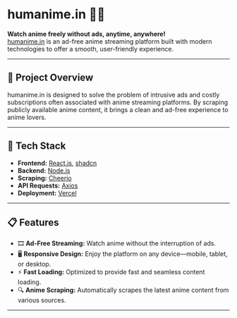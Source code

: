 # **humanime.in** 🎥🎌

**Watch anime freely without ads, anytime, anywhere!**  
[humanime.in](https://humanime-client-3a2m.vercel.app/search) is an ad-free anime streaming platform built with modern technologies to offer a smooth, user-friendly experience.

---

## 🌟 **Project Overview**

humanime.in is designed to solve the problem of intrusive ads and costly subscriptions often associated with anime streaming platforms. By scraping publicly available anime content, it brings a clean and ad-free experience to anime lovers.

---

## 🚀 **Tech Stack**

- **Frontend:** [React.js](https://reactjs.org/), [shadcn](https://shadcn.dev/)
- **Backend:** [Node.js](https://nodejs.org/)
- **Scraping:** [Cheerio](https://cheerio.js.org/)
- **API Requests:** [Axios](https://axios-http.com/)
- **Deployment:** [Vercel](https://vercel.com/)

---

## 📋 **Features**

- 🎞️ **Ad-Free Streaming:** Watch anime without the interruption of ads.
- 🖥️ **Responsive Design:** Enjoy the platform on any device—mobile, tablet, or desktop.
- ⚡ **Fast Loading:** Optimized to provide fast and seamless content loading.
- 🔍 **Anime Scraping:** Automatically scrapes the latest anime content from various sources.

---


